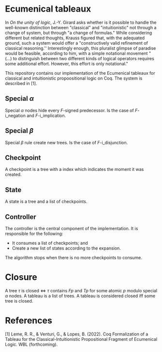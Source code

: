 # Ecumenical tableaux

In _On the unity of logic_, J.-Y. Girard asks whether is it possible to handle the well-known distinction between "classical" and "intuitionistic" not through a change of system, but through "a change of formulas." While considering different but related thoughts, Krauss figured that, with the adequated ground, such a system would offer a "constructively valid refinement of classical reasoning.'' Interestingly enough, this pluralist glimpse of paradise would be feasible, according to him, with a simple notational movement "(...) to distinguish between two different kinds of logical operators requires some additional effort. However, this effort is only notational."

This repository contains our implementation of the Ecumenical tableaux for classical and intuitionistic propoositional logic on Coq. The system is described in [1].

## Special $\alpha$

Special $\alpha$ nodes hide every $F$-signed predecessor. Is the case of $F$-i_negation and $F$-i_implication.

## Special $\beta$

Special $\beta$ rule create new trees. Is the case of $F$-i_disjunction.

## Checkpoint

A checkpoint is a tree with a index which indicates the moment it was created.

## State

A state is a tree and a list of checkpoints.

## Controller 

The controller is the central component of the implementation. It is responsible for the following:

* It consumes a list of checkpoints; and
* Create a new list of states according to the expansion.

The algorithm stops when there is no more checkpoints to consume.

# Closure 

A tree $\tau$ is closed $\iff$ $\tau$ contains $F p$ and $T p$ for some atomic $p$ modulo special $\alpha$ nodes. A tableau is a list of trees.  A tableau is considered closed iff some tree is closed.

# References

[1] Leme, R. R., \& Venturi, G., \& Lopes, B. (2022). Coq Formalization of a Tableau for the Classical-Intuitionistic Propositional Fragment of Ecumenical Logic. WBL (forthcoming).